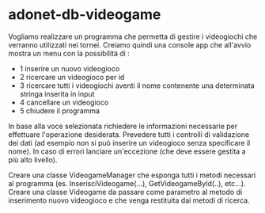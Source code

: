 # adonet-db-videogame

Vogliamo realizzare un programma che permetta di gestire i videogiochi che verranno utilizzati nei tornei.
Creiamo quindi una console app che all'avvio mostra un menu con la possibilità di :
* 1 inserire un nuovo videogioco
* 2 ricercare un videogioco per id
* 3 ricercare tutti i videogiochi aventi il nome contenente una determinata stringa inserita in input
* 4 cancellare un videogioco
* 5 chiudere il programma
  
In base alla voce selezionata richiedere le informazioni necessarie per effettuare l'operazione desiderata.
Prevedere tutti i controlli di validazione dei dati (ad esempio non si può inserire un videogioco senza specificare il nome).
In caso di errori lanciare un'eccezione (che deve essere gestita a più alto livello).

Creare una classe VideogameManager che esponga tutti i metodi necessari al programma (es. InserisciVideogame(…), GetVideogameById(..), etc…).
Creare una classe Videogame da passare come parametro al metodo di inserimento nuovo videogioco e che venga restituita dai metodi di ricerca.
